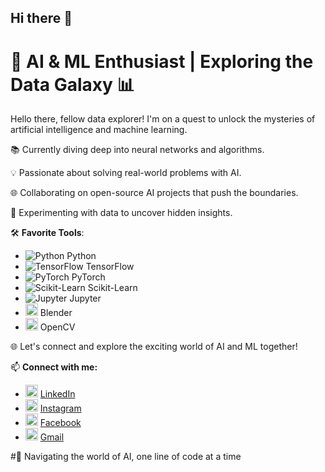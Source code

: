 ## Hi there 👋


# 🤖 AI & ML Enthusiast | Exploring the Data Galaxy 📊

Hello there, fellow data explorer! I'm on a quest to unlock the mysteries of artificial intelligence and machine learning.

📚 Currently diving deep into neural networks and algorithms.

💡 Passionate about solving real-world problems with AI.

🌐 Collaborating on open-source AI projects that push the boundaries.

🔬 Experimenting with data to uncover hidden insights.

🛠️ **Favorite Tools**:
- ![Python](https://www.python.org/static/community_logos/python-logo.png) Python
- ![TensorFlow](https://www.tensorflow.org/images/tf_logo_social.png) TensorFlow
- ![PyTorch](https://pytorch.org/assets/images/pytorch-logo.png) PyTorch
- ![Scikit-Learn](https://scikit-learn.org/stable/_static/scikit-learn-logo-small.png) Scikit-Learn
- ![Jupyter](https://jupyter.org/assets/main-logo.svg) Jupyter
- <img src="https://www.blender.org/img/logo.svg" alt="Blender" height="20"> Blender
- <img src="https://docs.opencv.org/4.5.2/opencv-logo.png" alt="OpenCV" height="20"> OpenCV

   

🌐 Let's connect and explore the exciting world of AI and ML together!

📫 **Connect with me:**
- <img src="https://i.imgur.com/zdhxl18.png" alt="LinkedIn" height="20"> [LinkedIn](https://www.linkedin.com/in/sreekanth-ai/)
- <img src="https://i.imgur.com/PGn2y3H.png" alt="Instagram" height="20"> [Instagram](https://www.instagram.com/sreekanth.08)
- <img src="https://i.imgur.com/Wj7XOZ5.png" alt="Facebook" height="20"> [Facebook](https://www.facebook.com/sreekanth.subramanian.988/)
- <img src="https://i.imgur.com/abc123.png" alt="Gmail" height="20"> [Gmail](mailto:sreesubu77@gmail.com)

#🚀 Navigating the world of AI, one line of code at a time


